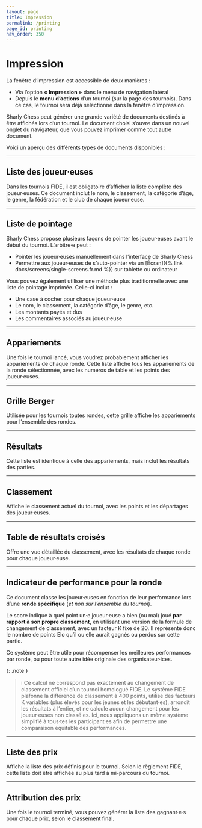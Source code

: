 ```yaml
---
layout: page
title: Impression
permalink: /printing
page_id: printing
nav_order: 350
---
```


# Impression

La fenêtre d’impression est accessible de deux manières :

- Via l’option **« Impression »** dans le menu de navigation latéral
- Depuis le **menu d’actions** d’un tournoi (sur la page des tournois). Dans ce cas, le tournoi sera déjà sélectionné dans la fenêtre d’impression.

Sharly Chess peut générer une grande variété de documents destinés à être affichés lors d’un tournoi.
Le document choisi s’ouvre dans un nouvel onglet du navigateur, que vous pouvez imprimer comme tout autre document.

Voici un aperçu des différents types de documents disponibles :

---

## Liste des joueur·euses

Dans les tournois FIDE, il est obligatoire d’afficher la liste complète des joueur·euses.
Ce document inclut le nom, le classement, la catégorie d’âge, le genre, la fédération et le club de chaque joueur·euse.

---

## Liste de pointage

Sharly Chess propose plusieurs façons de pointer les joueur·euses avant le début du tournoi. L’arbitre·e peut :

- Pointer les joueur·euses manuellement dans l’interface de Sharly Chess
- Permettre aux joueur·euses de s’auto-pointer via un [Écran]({% link docs/screens/single-screens.fr.md %}) sur tablette ou ordinateur

Vous pouvez également utiliser une méthode plus traditionnelle avec une liste de pointage imprimée. Celle-ci inclut :

- Une case à cocher pour chaque joueur·euse
- Le nom, le classement, la catégorie d’âge, le genre, etc.
- Les montants payés et dus
- Les commentaires associés au joueur·euse

---

## Appariements

Une fois le tournoi lancé, vous voudrez probablement afficher les appariements de chaque ronde.
Cette liste affiche tous les appariements de la ronde sélectionnée, avec les numéros de table et les points des joueur·euses.

---

## Grille Berger

Utilisée pour les tournois toutes rondes, cette grille affiche les appariements pour l’ensemble des rondes.

---

## Résultats

Cette liste est identique à celle des appariements, mais inclut les résultats des parties.

---

## Classement

Affiche le classement actuel du tournoi, avec les points et les départages des joueur·euses.

---

## Table de résultats croisés

Offre une vue détaillée du classement, avec les résultats de chaque ronde pour chaque joueur·euse.

---

## Indicateur de performance pour la ronde

Ce document classe les joueur·euses en fonction de leur performance lors d’une **ronde spécifique** (_et non sur l’ensemble du tournoi_).

Le score indique à quel point un·e joueur·euse a bien (ou mal) joué **par rapport à son propre classement**, en utilisant une version de la formule de changement de classement, avec un facteur K fixe de 20. Il représente donc le nombre de points Elo qu’il ou elle aurait gagnés ou perdus sur cette partie.

Ce système peut être utile pour récompenser les meilleures performances par ronde, ou pour toute autre idée originale des organisateur·ices.

{: .note }
> :information_source: Ce calcul ne correspond pas exactement au changement de classement officiel d’un tournoi homologué FIDE.
> Le système FIDE plafonne la différence de classement à 400 points, utilise des facteurs K variables (plus élevés pour les jeunes et les débutant⋅es), arrondit les résultats à l’entier, et ne calcule aucun changement pour les joueur·euses non classé·es.
> Ici, nous appliquons un même système simplifié à tous·tes les participant·es afin de permettre une comparaison équitable des performances.

---

## Liste des prix

Affiche la liste des prix définis pour le tournoi.
Selon le règlement FIDE, cette liste doit être affichée au plus tard à mi-parcours du tournoi.

---

## Attribution des prix

Une fois le tournoi terminé, vous pouvez générer la liste des gagnant·e·s pour chaque prix, selon le classement final.
